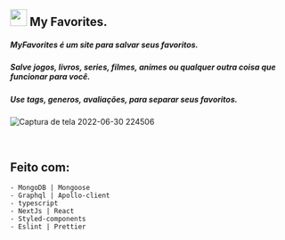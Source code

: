 ## <img src="https://user-images.githubusercontent.com/88716893/173566896-597eb8d8-acc8-4562-a949-f7af376c790b.png" width="30px"> My Favorites.
##### MyFavorites é um site para salvar seus favoritos.
##### Salve jogos, livros, series, filmes, animes ou qualquer outra coisa que funcionar para você.
##### Use tags, generos, avaliações, para separar seus favoritos.

![Captura de tela 2022-06-30 224506](https://user-images.githubusercontent.com/88716893/176806163-9f84c8e1-a14f-4a1c-8002-0dbfd9a8ed73.png)







&nbsp;

## Feito com:

    - MongoDB | Mongoose
    - Graphql | Apollo-client
    - typescript
    - NextJs | React
    - Styled-components
    - Eslint | Prettier
